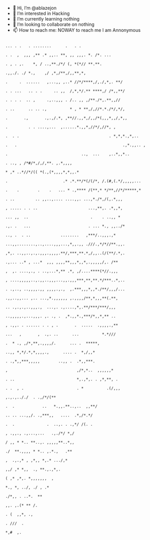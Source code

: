 - 👋 Hi, I’m @ablazejon
- 👀 I’m interested in Hacking
- 🌱 I’m currently learning nothing
- 💞️ I’m looking to collaborate on nothing
- 📫 How to reach me: NOWAY to reach me
I am Annonymous
<!---
ablazejon/ablazejon is a ✨ special ✨ repository because its `README.md` (this file) appears on your GitHub profile.
You can click the Preview link to take a look at your changes.
--->
                                                                                                                                                                                                        
                                                                                                                                                                                                        
                                                                                                                                                                                                        
                                                                                                          ... . .   . ........      .   . .                                                             
                                                                                                     . .  ,  ,,, ,** .* ,,.. **, ,, ,,,. *. /*. ...                                                     
                                                                                                         . , . ,.    *, / ..,**./*/ (, *(*// **.**.                                                     
                                                                                                                  .,,./. ./ *.,    ,/ ,*,/**,/,,**,*,                                                   
                                                                                                .     .  ......   ,...,, ,..* //*/****,/,./,*,. **/                                                     
                                                                                                . . ...   .. . .     .. ,,  /,*,*/.** ****,/ /*,,**/                                                    
                                                                                                 . . . .  .. ,     .,..,,, . /.. ,, ,/**./*,.**,,//                                                     
                                                                                                 . ..      .. .. .,          * , * **,/,//*.*./*/,*/,                                                   
                                                                                                  .       .,       .,.,/.*, ,**//.,,*,/,,/*(,,,*,,/,*,,                                                 
                                                                                                       .         . . ....,...  ,......*.,,*,//*/,//*, ,                                                 
                                                                                             .  . .                                       . *,*,*.,*,..                                                 
                                                                                           .   .                                              .,*.,,.. ,                                                
                                                                                                  .                                ..,  ...    ,..*,,*..                                                
                                                                                                                           . .., , /*#/*,/,/,**. ,.*,,,,                                                
                                                                                                                        * ,* ..*//*/(( *(.,(*,,,,*,*,,.*                                                
                                                                                             .                        .* .*.**/*(/(/*, /.(#,(.*/,,,,,...                                                
                                                                                            .    .        .    .   ... * .,**** /(**,* */**,//*/*****,*                                                 
                                                                                                    . ..         .. ,,..,.... ....,,. ...,*./*,/(,.*,,,                                                 
                                                                                                    , ..... . . ..                      ...,**,. .*,,*,                                                 
                                                                                                     ... ,,  ..                           .    . ..,, *                                                 
                                                                                                   .,. .   ...                         . ... *., ,,../*                                                 
                                                                                                       .., .  . ..             ........   ,***/..,,,.,*                                                 
                                                                                                   ...,,........,..,....,,,...,*,,.,, .///.,*/*//**.,,.                                                 
                                                                                                   ,*,. ..,,..,.,.,,,.,,,,.**/,***,**.*,/,,..(/(**/.*,.                                                 
                                                                                                   .,... ..* , ...*  ,,, ,,,,**,,,*,,*,.,,,,,/,. /**                                                    
                                                                                                      ,  ,. ....,., . ..,...*,** .*, ,/....****(*//.,,,                                                 
                                                                                                   , ....,,,,,..,.,,..,,,...,,.,,,***,**,**.*/***..*,..                                                 
                                                                                                   . .,.., ..,,,,.,, ,,,,.,.,  ,.***,,,*,,*./**/,,,/...                                                 
                                                                                                    .,,..,,... ,.. ...,*.,,,,,, ,.,,,,/**,*,,,**(.**,                                                   
                                                                                                    .. .,.,.,..,,,.,  ...,. .,....,*,.**/***/***/,,,                                                    
                                                                                                      ..,,,,,.,...,,,. ,. ., .  ,*.,,*.,***/*,,*,** ..                                                  
                                                                                                    , .,,. . ...... . . , .       .  .....  .,,,,.,**                                                   
                                                                                                    ...   ,       ,  .,. ..      ...          *.*///                                                    
                                                                                                          .  * ., ,/*,**,.,,,,/.      ... .  *****,                                                     
                                                                                                            ..,, *,*/.*,*,,,,.,      .... .  *,/,,*                                                     
                                                                                                             . .,*,,***,,,,,        ..,, .  .*,,***.                                                    
                                                                                                   ,                              ,/*,*..  ,,,,,,*                                                      
                                                                                                 . ..                           *,.,*,. . ,*,**, .                                                      
                                                                                             . .  , .                       . *          .(/,,,                                                         
                                                                                                                         ,.,.,.././  . .,/*/(**                                                         
                                                                                                    .  .            ..   *.,,.**..,..  ,,**/                                                            
                                                                                                      .. .. ...,,/. .,***,,   ....  .*,/*.*/                                                            
                                                                                                      .  .              .  ..,. . .,*/ /(. .                                                            
                                                                                                            , .,,., .,...,...   .,./*/ *,/                                                              
                                                                                                          / ,, * *.. **..,. ,,,,,**..*,,                                                                
                                                                                                         ./  **.,,,, * *.. ,.*.,   .**                                                                  
                                                                                                        ,  .,.,* , ,*,, *,.* .../,*                                                                     
                                                                                                          ,,/ ,* *,,  ., **.,.,*,.                                                                      
                                                                                                          ( ,* ,*,. *,,,,,,,  ,                                                                         
                                                                                                          *., *, ../, ./ , .*                                                                           
                                                                                                          ./*,, . ..*.  **                                                                              
                                                                                                          ,,. ,.(* ** /.                                                                                
                                                                                                         . (  ,,*, .,                                                                                   
                                                                                                           . ///  .                                                                                     
                                                                                                        *,#  ,.                    
